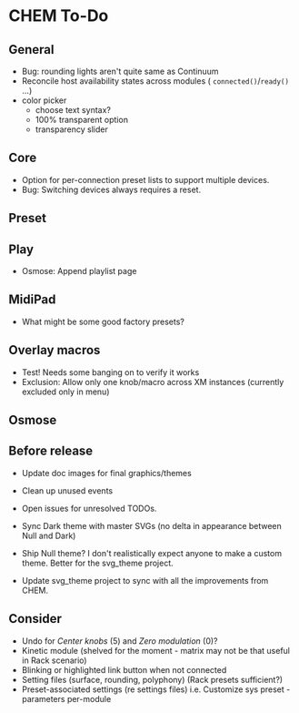 # CHEM To-Do

## General

- Bug: rounding lights aren't quite same as Continuum
- Reconcile host availability states across modules ( `connected()`/`ready()` ...)
- color picker
  - choose text syntax?
  - 100% transparent option
  - transparency slider

## Core

- Option for per-connection preset lists to support multiple devices.
- Bug: Switching devices always requires a reset.

## Preset

## Play

- Osmose: Append playlist page

## MidiPad

- What might be some good factory presets?

## Overlay macros

- Test! Needs some banging on to verify it works
- Exclusion: Allow only one knob/macro across XM instances (currently excluded only in menu)

## Osmose

## Before release

- Update doc images for final graphics/themes

- Clean up unused events

- Open issues for unresolved TODOs.

- Sync Dark theme with master SVGs (no delta in appearance between Null and Dark)

- Ship Null theme? I don't realistically expect anyone to make a custom theme.
  Better for the svg_theme project.

- Update svg_theme project to sync with all the improvements from CHEM.

## Consider

- Undo for _Center knobs_ (5) and _Zero modulation_ (0)?
- Kinetic module (shelved for the moment - matrix may not be that useful in Rack scenario)
- Blinking or highlighted link button when not connected
- Setting files (surface, rounding, polyphony) (Rack presets sufficient?)
- Preset-associated settings (re settings files) i.e. Customize sys preset - parameters per-module
